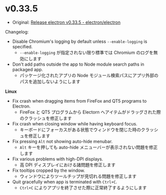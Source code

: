 # v0.33.5

- Original: [Release electron v0.33.5 - electron/electron](https://github.com/electron/electron/releases/tag/v0.33.5)

Changelog:

- Disable Chromium's logging by default unless `--enable-logging` is specified.
  - `--enable-logging` が指定されない限り標準では Chromium のログを無効にします
- Don't add paths outside the app to Node module search paths in packaged app.
  - パッケージ化されたアプリの Node モジュール検索パスにアプリ外部のパスを追加しないようにします

**Linux**

- Fix crash when dragging items from FireFox and QT5 programs to Electron.
  - FireFox と QT5 プログラムから Electorn へアイテムがドラッグされた際のクラッシュを修正します
- Fix crash when closing window while having keyboard focus.
  - キーボードにフォーカスがある状態でウィンドウを閉じた時のクラッシュを修正します
- Fix pressing `Alt` not showing auto-hide menubar.
  - `Alt` キーを押しても auto-hide メニューバーが表示されない問題を修正します
- Fix various problems with high-DPI displays.
  - 高 DPI ディスプレイにおける諸問題を修正します
- Fix tooltips cropped by the window.
  - ウィンドウによりツールチップが見切れる問題を修正します
- Quit gracefully when app is terminated with `Ctrl+C`.
  - `Ctrl+C` によりアプリを終了させた際に正常終了するようにします
